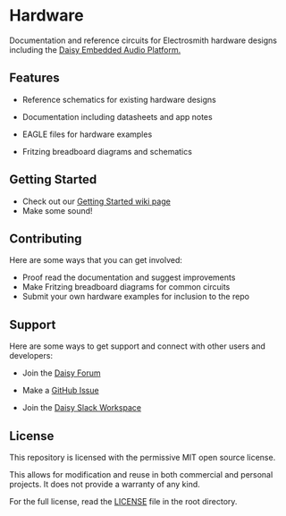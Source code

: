 # Hardware

Documentation and reference circuits for Electrosmith hardware designs including the [Daisy Embedded Audio Platform.](https://www.electro-smith.com/daisy)

## Features

- Reference schematics for existing hardware designs

- Documentation including datasheets and app notes

- EAGLE files for hardware examples

- Fritzing breadboard diagrams and schematics

## Getting Started
- Check out our [Getting Started wiki page](https://github.com/electro-smith/DaisyWiki/wiki/1.-Getting-Started)
- Make some sound!

## Contributing

Here are some ways that you can get involved:
- Proof read the documentation and suggest improvements
- Make Fritzing breadboard diagrams for common circuits
- Submit your own hardware examples for inclusion to the repo

## Support

Here are some ways to get support and connect with other users and developers:

- Join the [Daisy Forum](https://forum.electro-smith.com/)

- Make a [GitHub Issue](https://github.com/electro-smith/hardware/issues) 

- Join the [Daisy Slack Workspace](https://join.slack.com/t/es-daisy/shared_invite/zt-f9cfm1g4-DgdCok1h1Rj4fpX90~IOww)


## License
This repository is licensed with the permissive MIT open source license. 

This allows for modification and reuse in both commercial and personal projects. 
It does not provide a warranty of any kind. 

For the full license, read the [LICENSE](https://github.com/electro-smith/hardware/blob/master/LICENSE) file in the root directory. 
